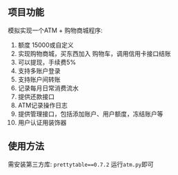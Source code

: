 项目功能
---
模拟实现一个ATM + 购物商城程序:
1. 额度 15000或自定义
2. 实现购物商城，买东西加入 购物车，调用信用卡接口结账
3. 可以提现，手续费5%
4. 支持多账户登录
5. 支持账户间转账
6. 记录每月日常消费流水
7. 提供还款接口
8. ATM记录操作日志
9. 提供管理接口，包括添加账户、用户额度，冻结账户等
10. 用户认证用装饰器

使用方法
---
需安装第三方库: `prettytable==0.7.2`
运行`atm.py`即可